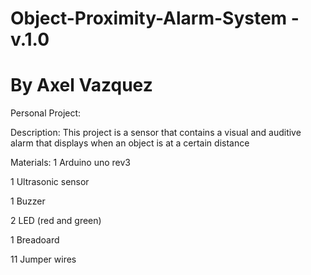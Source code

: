 # Object-Proximity-Alarm-System - v.1.0
# By Axel Vazquez
Personal Project:

Description:
  This project is a sensor that contains a visual and auditive alarm that displays when an object is at a certain distance

Materials:
  1 Arduino uno rev3
 
  1 Ultrasonic sensor
 
  1 Buzzer
 
  2 LED (red and green)
 
  1 Breadoard
 
  11 Jumper wires

